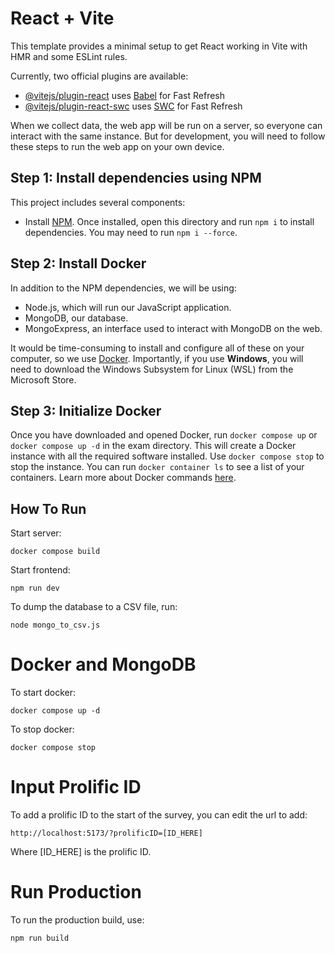 # React + Vite

This template provides a minimal setup to get React working in Vite with HMR and some ESLint rules.

Currently, two official plugins are available:

- [@vitejs/plugin-react](https://github.com/vitejs/vite-plugin-react/blob/main/packages/plugin-react/README.md) uses [Babel](https://babeljs.io/) for Fast Refresh
- [@vitejs/plugin-react-swc](https://github.com/vitejs/vite-plugin-react-swc) uses [SWC](https://swc.rs/) for Fast Refresh


When we collect data, the web app will be run on a server, so everyone can interact with the same instance. But for development, you will need to follow these steps to run the web app on your own device.

## Step 1: Install dependencies using NPM

This project includes several components:

- Install [NPM](https://www.npmjs.com/). Once installed, open this directory and run `npm i` to install dependencies. You may need to run `npm i --force`.

## Step 2: Install Docker
In addition to the NPM dependencies, we will be using:
- Node.js, which will run our JavaScript application.
- MongoDB, our database.
- MongoExpress, an interface used to interact with MongoDB on the web.

It would be time-consuming to install and configure all of these on your computer, so we use [Docker](https://docs.docker.com/get-docker/). Importantly, if you use **Windows**, you will need to download the Windows Subsystem for Linux (WSL) from the Microsoft Store.

## Step 3: Initialize Docker

Once you have downloaded and opened Docker, run `docker compose up` or `docker compose up -d` in the exam directory. This will create a Docker instance with all the required software installed. Use `docker compose stop` to stop the instance. You can run `docker container ls` to see a list of your containers. Learn more about Docker commands [here](https://docs.docker.com/engine/reference/commandline/container_ls/).


## How To Run

Start server:
```
docker compose build
```
Start frontend:
```
npm run dev
```

To dump the database to a CSV file, run:
```
node mongo_to_csv.js
```

# Docker and MongoDB

To start docker:

```
docker compose up -d
```

To stop docker:

```
docker compose stop
```

# Input Prolific ID

To add a prolific ID to the start of the survey, you can edit the url to add:
```
http://localhost:5173/?prolificID=[ID_HERE]
```
Where [ID_HERE] is the prolific ID.

# Run Production

To run the production build, use: 

```
npm run build
```

